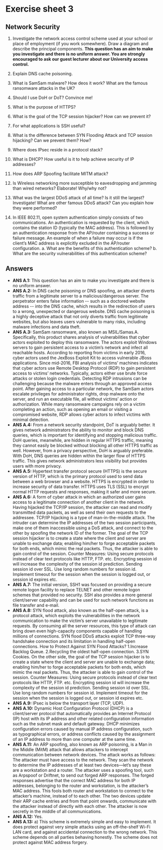 # Exercise sheet 3

## Network Security

1. Investigate the network access control scheme used at your school or place of employment (if you work somewhere). Draw a diagram and describe the principal components. **This question has an aim to make you investigate and there is no uniform answer. You are strongly encouraged to ask our guest lecturer about our University access control.**

2. Explain DNS cache poisoning.

3. What is SamSam malware? How deos it work? What are the famous ransomware attacks in the UK?

4. Should I use DoH or DoT? Convince me!

5. What is the purpose of HTTPS?

6. What is the goal of the TCP session hijacker? How can we prevent it? 

7. For what applications is SSH useful?

8. What is the difference between SYN Flooding Attack and TCP session hijacking? Can we prevent them? How? 

9. Where does IPsec reside in a protocol stack?

10. What is DHCP? How useful is it to help achieve security of IP addresses?

11. How does ARP Spoofing facilitate MITM attack?  

12. Is Wireless networking more susceptible to eavesdropping and jamming than wired networks? Elaborate! Why/why not?

13. What was the largest DDoS attack of all time? Is it still the largest? Investigate! What are other famous DDoS attack? Can you explain how they were performed?

14. In IEEE 802.11, open system authentication simply consists of two communications. An authentication is requested by the client, which contains the station ID (typically the MAC address). This is followed by an authentication response from the AP/router containing a success or failure message. An example of when a failure may occur is if the client’s MAC address is explicitly excluded in the AP/router configuration.
a. What are the benefits of this authentication scheme?
b. What are the security vulnerabilities of this authentication scheme?

## Answers
- **ANS A.1:** This question has an aim to make you investigate and there is no uniform answer.
- **ANS A.2:** In DNS cache poisoning or DNS spoofing, an attacker diverts traffic from a legitimate server to a malicious/dangerous server. The perpetrator enters false information -- such as a doctored website address -- into the DNS cache, which results in the redirection of users to a wrong, unexpected or dangerous website. DNS cache poisoning is a highly deceptive attack that not only diverts traffic from legitimate websites, but also leaves users vulnerable to many risks, including malware infections and data theft. 
- **ANS A.3:** SamSam ransomware, also known as MSIL/Samas.A. Specifically, this product shares analysis of vulnerabilities that cyber actors exploited to deploy this ransomware. The actors exploit Windows servers to gain persistent access to a victim’s network and infect all reachable hosts. According to reporting from victims in early 2016, cyber actors used the JexBoss Exploit Kit to access vulnerable JBoss applications. Since mid-2016, FBI analysis of victims’ machines indicates that cyber actors use Remote Desktop Protocol (RDP) to gain persistent access to victims’ networks. Typically, actors either use brute force attacks or stolen login credentials. Detecting RDP intrusions can be challenging because the malware enters through an approved access point. After gaining access to a particular network, the SamSam actors escalate privileges for administrator rights, drop malware onto the server, and run an executable file, all without victims’ action or authorization. While many ransomware campaigns rely on a victim completing an action, such as opening an email or visiting a compromised website, RDP allows cyber actors to infect victims with minimal detection.
- **ANS A.4:** From a network security standpoint, DoT is arguably better. It gives network administrators the ability to monitor and block DNS queries, which is important for identifying and stopping malicious traffic. DoH queries, meanwhile, are hidden in regular HTTPS traffic, meaning they cannot easily be blocked without blocking all other HTTPS traffic as well. However, from a privacy perspective, DoH is arguably preferable. With DoH, DNS queries are hidden within the larger flow of HTTPS traffic. This gives network administrators less visibility but provides users with more privacy.
- **ANS A.5:** Hypertext transfer protocol secure (HTTPS) is the secure version of HTTP, which is the primary protocol used to send data between a web browser and a website. HTTPS is encrypted in order to increase security of data transfer. HTTPS uses TLS (SSL) to encrypt normal HTTP requests and responses, making it safer and more secure.
- **ANS A.6:** A form of cyber attack in which an authorized user gains access to a legitimate connection of another client in the network. Having hijacked the TCP/IP session, the attacker can read and modify transmitted data packets, as well as send their own requests to the addressee. TCP/IP hijacking is a type of man-in-the-middle attack. The intruder can determine the IP addresses of the two session participants, make one of them inaccessible using a DoS attack, and connect to the other by spoofing the network ID of the former. The goal of the TCP session hijacker is to create a state where the client and server are unable to exchange data; enabling him/her to forge acceptable packets for both ends, which mimic the real packets. Thus, the attacker is able to gain control of the session. Counter Measures: Using secure protocols instead of clear text protocols like HTTP, FTP. etc. Encrypting session id will increase the complexity of the session id prediction. Sending session id over SSL. Use long random numbers for session id. Implement timeout for the session when the session is logged out, or session id expires etc.
- **ANS A.7:** The initial version, SSH1 was focused on providing a secure remote logon facility to replace TELNET and other remote logon schemes that provided no security. SSH also provides a more general client/server capability and can be used for such network functions as file transfer and e-mail.
- **ANS A.8:** SYN flood attack, also known as the half-open attack, is a protocol attack, which exploits the vulnerabilities in the network communication to make the victim’s server unavailable to legitimate requests. By consuming all the server resources, this type of attack can bring down even high-capacity components capable of handling millions of connections. SYN flood DDoS attacks exploit TCP three-way handshake connection and its limitation in handling half-open connections. How to Protect Against SYN Flood Attacks? 1.Increase Backlog Queue. 2.Recycling the oldest half-open connection. 3.SYN Cookies. On the other side, the goal of the TCP session hijacker is to create a state where the client and server are unable to exchange data; enabling him/her to forge acceptable packets for both ends, which mimic the real packets. Thus, the attacker is able to gain control of the session. Counter Measures: Using secure protocols instead of clear text protocols like HTTP, FTP. etc. Encrypting session id will increase the complexity of the session id prediction. Sending session id over SSL. Use long random numbers for session id. Implement timeout for the session when the session is logged out, or session id expires etc.
- **ANS A.9:** IPsec is below the transport layer (TCP, UDP). 
- **ANS A.10:** Dynamic Host Configuration Protocol (DHCP) is a client/server protocol that automatically provides an Internet Protocol (IP) host with its IP address and other related configuration information such as the subnet mask and default gateway. DHCP minimizes configuration errors caused by manual IP address configuration, such as typographical errors, or address conflicts caused by the assignment of an IP address to more than one computer at the same time.
- **ANS A.11:** An ARP spoofing, also known as ARP poisoning, is a Man in the Middle (MitM) attack that allows attackers to intercept communication between network devices. The attack works as follows: The attacker must have access to the network. They scan the network to determine the IP addresses of at least two devices⁠—let’s say these are a workstation and a router. The attacker uses a spoofing tool, such as Arpspoof or Driftnet, to send out forged ARP responses. The forged responses advertise that the correct MAC address for both IP addresses, belonging to the router and workstation, is the attacker’s MAC address. This fools both router and workstation to connect to the attacker’s machine, instead of to each other. The two devices update their ARP cache entries and from that point onwards, communicate with the attacker instead of directly with each other. The attacker is now secretly in the middle of all communications.
- **ANS A.12:** Yes. 
- **ANS A.13:** a) This scheme is extremely simple and easy to implement. It does protect against very simple attacks using an off-the-shelf Wi-Fi LAN card, and against accidental connection to the wrong network. This scheme depends on all parties behaving honestly. The scheme does not protect against MAC address forgery. 
